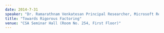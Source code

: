 ```yaml
---
date: 2014-7-31
speaker: "Dr. Ramarathnam Venkatesan Principal Researcher, Microsoft Research"
title: "Towards Rigorous Factoring"
venue: "CSA Seminar Hall (Room No. 254, First Floor)"
---
```


